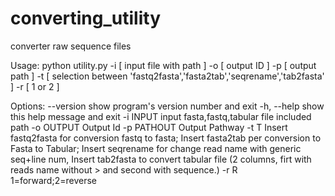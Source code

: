 # converting_utility
converter raw sequence files 

Usage: python utility.py -i [ input file with path ] -o [ output ID ] -p [ output path ] -t [ selection between 'fastq2fasta','fasta2tab','seqrename','tab2fasta' ] -r [ 1 or 2 ]

Options:
  --version   show program's version number and exit
  -h, --help  show this help message and exit
  -i INPUT    input fasta,fastq,tabular file included path
  -o OUTPUT   Output Id
  -p PATHOUT  Output Pathway
  -t T        Insert fastq2fasta for conversion fastq to fasta; Insert
              fasta2tab per conversion to Fasta to Tabular; Insert seqrename
              for change read name with generic seq+line num, Insert tab2fasta
              to convert tabular file (2 columns, firt with reads name without
              > and second with sequence.)
  -r R        1=forward;2=reverse

